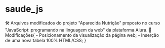 # saude_js
 🛠 Arquivos modificados do projeto "Aparecida Nutrição" proposto no curso "JavaScript: programando na linguagem da web" da plataforma Alura.
 👾 Modificações{
     - Posicionamento da visualização da página web;
     - Inserção de uma nova tabela 100% HTML/CSS;
 }
